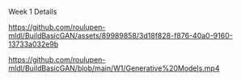 Week 1 Details


https://github.com/roulupen-mldl/BuildBasicGAN/assets/89989858/3d18f828-f876-40a0-9160-13733a032e9b

https://github.com/roulupen-mldl/BuildBasicGAN/blob/main/W1/Generative%20Models.mp4 
